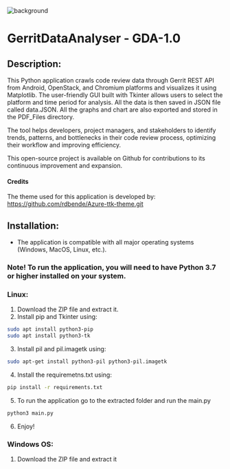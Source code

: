 ![background](https://user-images.githubusercontent.com/34188200/224317301-48a0d7c9-169a-46a9-82b5-71fcf03d54d4.png)

# GerritDataAnalyser - GDA-1.0


## Description:
This Python application crawls code review data through Gerrit REST API from Android, OpenStack, and Chromium platforms and visualizes it using Matplotlib. The user-friendly GUI built with Tkinter allows users to select the platform and time period for analysis. All the data is then saved in JSON file called data.JSON. All the graphs and chart are also exported and stored in the PDF_Files directory. 

The tool helps developers, project managers, and stakeholders to identify trends, patterns, and bottlenecks in their code review process, optimizing their workflow and improving efficiency. 

This open-source project is available on Github for contributions to its continuous improvement and expansion.

#### Credits
The theme used for this application is developed by: https://github.com/rdbende/Azure-ttk-theme.git

## Installation:
- The application is compatible with all major operating systems (Windows, MacOS, Linux, etc.).
### Note! To run the application, you will need to have Python 3.7 or higher installed on your system.

### Linux:
1. Download the ZIP file and extract it.
2. Install pip and Tkinter using:
```sh
sudo apt install python3-pip
sudo apt install python3-tk
```
3. Install pil and pil.imagetk using:
```sh
sudo apt-get install python3-pil python3-pil.imagetk
```
4. Install the requiremetns.txt using:
```sh
pip install -r requirements.txt
```
5. To run the application go to the extracted folder and run the main.py
```sh
python3 main.py
```
6. Enjoy!

### Windows OS:
1. Download the ZIP file and extract it


